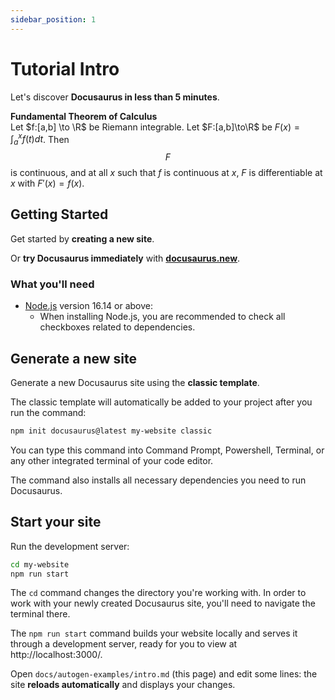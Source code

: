 ```yaml
---
sidebar_position: 1
---
```


# Tutorial Intro

Let's discover **Docusaurus in less than 5 minutes**.

**Fundamental Theorem of Calculus**  
Let $f:[a,b] \to \R$ be Riemann integrable. Let $F:[a,b]\to\R$ be $F(x)=
\int_{a}^{x}f(t)dt$.
Then $$F$$ is continuous, and at all $x$ such that $f$ is continuous at $x$,
$F$ is differentiable at $x$ with $F'(x)=f(x)$.

## Getting Started

Get started by **creating a new site**.

Or **try Docusaurus immediately** with **[docusaurus.new](https://docusaurus.new)**.

### What you'll need

- [Node.js](https://nodejs.org/en/download/) version 16.14 or above:
  - When installing Node.js, you are recommended to check all checkboxes related to dependencies.

## Generate a new site

Generate a new Docusaurus site using the **classic template**.

The classic template will automatically be added to your project after you run the command:

```bash
npm init docusaurus@latest my-website classic
```

You can type this command into Command Prompt, Powershell, Terminal, or any other integrated terminal of your code editor.

The command also installs all necessary dependencies you need to run Docusaurus.

## Start your site

Run the development server:

```bash
cd my-website
npm run start
```

The `cd` command changes the directory you're working with. In order to work with your newly created Docusaurus site, you'll need to navigate the terminal there.

The `npm run start` command builds your website locally and serves it through a development server, ready for you to view at http://localhost:3000/.

Open `docs/autogen-examples/intro.md` (this page) and edit some lines: the site **reloads automatically** and displays your changes.
